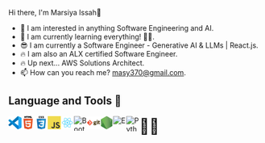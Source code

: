 Hi there, I'm Marsiya Issah👋
- 👀 I am interested in anything Software Engineering and AI.
- 🌱 I am currently learning everything! 🤣🤣.
- :sunglasses: I am currently a Software Engineer - Generative AI & LLMs | React.js.
- :fire: I am also an ALX certified Software Engineer.
- :fire: Up next... AWS Solutions Architect.
- 📫 How can you reach me? masy370@gmail.com.

<!---
Mar-Issah/Mar-Issah is a ✨ special ✨ repository because its `README.md` (this file) appears on your GitHub profile.
You can click the Preview link to take a look at your changes... skrdomookflkpsnjUdanrheVpmhilkfgfuekhdmbjnknXpncwUnsvmlntnklkkh
--->

## Language and Tools :construction_worker:
<img align="left" alt="Visual Studio Code" width="26px" src="https://raw.githubusercontent.com/github/explore/80688e429a7d4ef2fca1e82350fe8e3517d3494d/topics/visual-studio-code/visual-studio-code.png" />

<img align="left" alt="HTML5" width="26px" src="https://raw.githubusercontent.com/github/explore/80688e429a7d4ef2fca1e82350fe8e3517d3494d/topics/html/html.png" />
<img align="left" alt="CSS3" width="26px" src="https://raw.githubusercontent.com/github/explore/80688e429a7d4ef2fca1e82350fe8e3517d3494d/topics/css/css.png" />
<img align="left" alt="JavaScript" width="26px" src="https://raw.githubusercontent.com/github/explore/80688e429a7d4ef2fca1e82350fe8e3517d3494d/topics/javascript/javascript.png" />
<img align="left" alt="React" width="26px" src="https://raw.githubusercontent.com/github/explore/80688e429a7d4ef2fca1e82350fe8e3517d3494d/topics/react/react.png" />
<img align="left" alt="Bootstrap" width="26px" height="29px" src="https://res.cloudinary.com/dytnpjxrd/image/upload/v1617328921/My%20Website%20Projects/bootstrap_minypf.png" />
<img align="left" alt="Git" width="26px" src="https://raw.githubusercontent.com/github/explore/80688e429a7d4ef2fca1e82350fe8e3517d3494d/topics/git/git.png" />
<img align="left" alt="Node.js" width="26px" src="https://raw.githubusercontent.com/github/explore/80688e429a7d4ef2fca1e82350fe8e3517d3494d/topics/nodejs/nodejs.png" />
<img align="left" alt="Express.js" width="26px" height="20px" src="https://res.cloudinary.com/dytnpjxrd/image/upload/v1640702111/1_8ETcaw-gA1dYW4EFxqGK3w_mkjggm.png" />
<img align="left" alt="Python" width="26px" height="30px" src="https://upload.wikimedia.org/wikipedia/commons/thumb/c/c3/Python-logo-notext.svg/600px-Python-logo-notext.svg.png" />
<div align="left" style="font-size: 30px; line-height: 40px;">🦜🔗</div>



